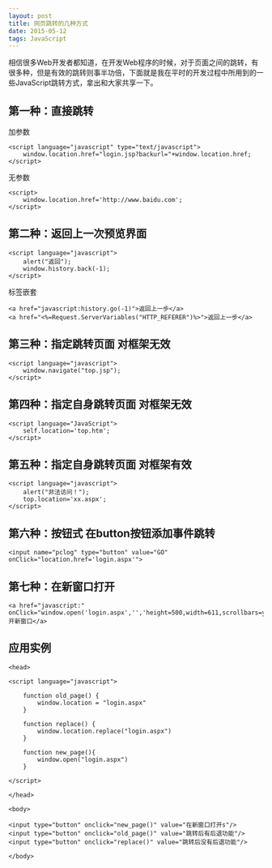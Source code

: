 ```yaml
---
layout: post
title: 网页跳转的几种方式
date: 2015-05-12
tags: JavaScript
---
```


相信很多Web开发者都知道，在开发Web程序的时候，对于页面之间的跳转，有很多种，但是有效的跳转则事半功倍，下面就是我在平时的开发过程中所用到的一些JavaScript跳转方式，拿出和大家共享一下。

## 第一种：直接跳转

加参数

```
<script language="javascript" type="text/javascript">
    window.location.href="login.jsp?backurl="+window.location.href;
</script>
```

无参数

```
<script>
    window.location.href='http://www.baidu.com';
</script>
```

## 第二种：返回上一次预览界面

```
<script language="javascript">
    alert("返回");
    window.history.back(-1);
</script>
```

标签嵌套

```
<a href="javascript:history.go(-1)">返回上一步</a>
<a href="<%=Request.ServerVariables("HTTP_REFERER")%>">返回上一步</a>
```

## 第三种：指定跳转页面 对框架无效

```
<script language="javascript">
    window.navigate("top.jsp");
</script>
```

## 第四种：指定自身跳转页面 对框架无效

```
<script language="JavaScript">
    self.location='top.htm';
</script>
```

## 第五种：指定自身跳转页面 对框架有效

```
<script language="javascript">
    alert("非法访问！");
    top.location='xx.aspx';
</script>
```

## 第六种：按钮式 在button按钮添加事件跳转

```
<input name="pclog" type="button" value="GO" onClick="location.href='login.aspx'">
```

## 第七种：在新窗口打开

```
<a href="javascript:" onClick="window.open('login.aspx','','height=500,width=611,scrollbars=yes,status=yes')">开新窗口</a>
```

## 应用实例

```
<head>

<script language="javascript">

    function old_page() {
        window.location = "login.aspx"
    }
    
    function replace() {
        window.location.replace("login.aspx")
    }
    
    function new_page(){
        window.open("login.aspx")
    }

</script>

</head>

<body>

<input type="button" onclick="new_page()" value="在新窗口打开s"/>
<input type="button" onclick="old_page()" value="跳转后有后退功能"/>
<input type="button" onclick="replace()" value="跳转后没有后退功能"/>

</body>
```
